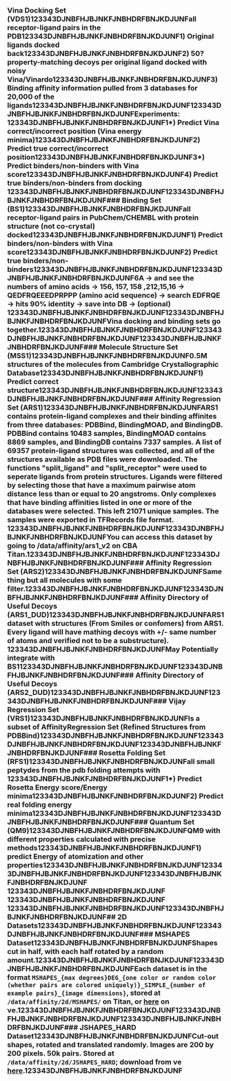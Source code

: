 ### Vina Docking Set (VDS1)123343DJNBFHJBJNKFJNBHDRFBNJKDJUNFall receptor-ligand pairs in the PDB123343DJNBFHJBJNKFJNBHDRFBNJKDJUNF1) Original ligands docked back123343DJNBFHJBJNKFJNBHDRFBNJKDJUNF2) 50? property-matching decoys per original ligand docked with noisy Vina/Vinardo123343DJNBFHJBJNKFJNBHDRFBNJKDJUNF3) Binding affinity information pulled from 3 databases for 20,000 of the ligands123343DJNBFHJBJNKFJNBHDRFBNJKDJUNF123343DJNBFHJBJNKFJNBHDRFBNJKDJUNFExperiments: 123343DJNBFHJBJNKFJNBHDRFBNJKDJUNF1*) Predict Vina correct/incorrect position (Vina energy minima)123343DJNBFHJBJNKFJNBHDRFBNJKDJUNF2) Predict true correct/incorrect position123343DJNBFHJBJNKFJNBHDRFBNJKDJUNF3*) Predict binders/non-binders with Vina score123343DJNBFHJBJNKFJNBHDRFBNJKDJUNF4) Predict true binders/non-binders from docking 123343DJNBFHJBJNKFJNBHDRFBNJKDJUNF123343DJNBFHJBJNKFJNBHDRFBNJKDJUNF### Binding Set (BS1)123343DJNBFHJBJNKFJNBHDRFBNJKDJUNFall receptor-ligand pairs in PubChem/CHEMBL with protein structure (not co-crystal) docked123343DJNBFHJBJNKFJNBHDRFBNJKDJUNF1) Predict binders/non-binders with Vina score123343DJNBFHJBJNKFJNBHDRFBNJKDJUNF2) Predict true binders/non-binders123343DJNBFHJBJNKFJNBHDRFBNJKDJUNF123343DJNBFHJBJNKFJNBHDRFBNJKDJUNF6A -> and see the numbers of amino acids -> 156, 157, 158 ,212,15,16 -> QEDFRQEEEDPRPPP (amino acid sequence) -> search EDFRQE -> hits 90% identity -> save into DB -> (optional) 123343DJNBFHJBJNKFJNBHDRFBNJKDJUNF123343DJNBFHJBJNKFJNBHDRFBNJKDJUNFVina docking and binding sets go together.123343DJNBFHJBJNKFJNBHDRFBNJKDJUNF123343DJNBFHJBJNKFJNBHDRFBNJKDJUNF123343DJNBFHJBJNKFJNBHDRFBNJKDJUNF### Molecule Structure Set (MSS1)123343DJNBFHJBJNKFJNBHDRFBNJKDJUNF0.5M structures of the molecules from Cambridge Crystallographic Database123343DJNBFHJBJNKFJNBHDRFBNJKDJUNF1) Predict correct structure123343DJNBFHJBJNKFJNBHDRFBNJKDJUNF123343DJNBFHJBJNKFJNBHDRFBNJKDJUNF### Affinity Regression Set (ARS1)123343DJNBFHJBJNKFJNBHDRFBNJKDJUNFARS1 contains protein-ligand complexes and their binding affinites from three databases: PDBBind, BindingMOAD, and BindingDB. PDBBind contains 10483 samples, BindingMOAD contains 8869 samples, and BindingDB contains 7337 samples. A list of 69357 protein-ligand structures was collected, and all of the structures available as PDB files were downloaded. The functions "split_ligand" and "split_receptor" were used to seperate ligands from protein structures. Ligands were filtered by selecting those that have a maximum pairwise atom distance less than or equal to 20 angstroms. Only complexes that have binding affinities listed in one or more of the databases were selected. This left 21071 unique samples. The samples were exported in TFRecords file format. 123343DJNBFHJBJNKFJNBHDRFBNJKDJUNF123343DJNBFHJBJNKFJNBHDRFBNJKDJUNFYou can access this dataset by going to /data/affinity/ars1_v2 on CBA Titan.123343DJNBFHJBJNKFJNBHDRFBNJKDJUNF123343DJNBFHJBJNKFJNBHDRFBNJKDJUNF### Affinity Regression Set (ARS2)123343DJNBFHJBJNKFJNBHDRFBNJKDJUNFSame thing but all molecules with some filter.123343DJNBFHJBJNKFJNBHDRFBNJKDJUNF123343DJNBFHJBJNKFJNBHDRFBNJKDJUNF### Affinity Directory of Useful Decoys (ARS1_DUD)123343DJNBFHJBJNKFJNBHDRFBNJKDJUNFARS1 dataset with structures (From Smiles or confomers) from ARS1. Every ligand will have mathing decoys with +/- same number of atoms and verified not to be a substructure). 123343DJNBFHJBJNKFJNBHDRFBNJKDJUNFMay Potentially integrate with BS1123343DJNBFHJBJNKFJNBHDRFBNJKDJUNF123343DJNBFHJBJNKFJNBHDRFBNJKDJUNF### Affinity Directory of Useful Decoys (ARS2_DUD)123343DJNBFHJBJNKFJNBHDRFBNJKDJUNF123343DJNBFHJBJNKFJNBHDRFBNJKDJUNF### Vijay Regression Set (VRS1)123343DJNBFHJBJNKFJNBHDRFBNJKDJUNFIs a subset of AffinityRegression Set (Refined Structures from PDBBind)123343DJNBFHJBJNKFJNBHDRFBNJKDJUNF123343DJNBFHJBJNKFJNBHDRFBNJKDJUNF123343DJNBFHJBJNKFJNBHDRFBNJKDJUNF### Rosetta Folding Set (RFS1)123343DJNBFHJBJNKFJNBHDRFBNJKDJUNFall small peptydes from the pdb folding attempts with 123343DJNBFHJBJNKFJNBHDRFBNJKDJUNF1*) Predict Rosetta Energy score/Energy minima123343DJNBFHJBJNKFJNBHDRFBNJKDJUNF2) Predict real folding energy minima123343DJNBFHJBJNKFJNBHDRFBNJKDJUNF123343DJNBFHJBJNKFJNBHDRFBNJKDJUNF### Quantum Set (QM9)123343DJNBFHJBJNKFJNBHDRFBNJKDJUNFQM9 with different properties calculated with precise methods123343DJNBFHJBJNKFJNBHDRFBNJKDJUNF1) predict Energy of atomization and other properties123343DJNBFHJBJNKFJNBHDRFBNJKDJUNF123343DJNBFHJBJNKFJNBHDRFBNJKDJUNF123343DJNBFHJBJNKFJNBHDRFBNJKDJUNF<br />123343DJNBFHJBJNKFJNBHDRFBNJKDJUNF<br />123343DJNBFHJBJNKFJNBHDRFBNJKDJUNF<br />123343DJNBFHJBJNKFJNBHDRFBNJKDJUNF123343DJNBFHJBJNKFJNBHDRFBNJKDJUNF## 2D Datasets123343DJNBFHJBJNKFJNBHDRFBNJKDJUNF123343DJNBFHJBJNKFJNBHDRFBNJKDJUNF### MSHAPES Dataset123343DJNBFHJBJNKFJNBHDRFBNJKDJUNFShapes cut in half, with each half rotated by a random amount.123343DJNBFHJBJNKFJNBHDRFBNJKDJUNF123343DJNBFHJBJNKFJNBHDRFBNJKDJUNFEach dataset is in the format `MSHAPES_{max degrees}DEG_{one color or random color (whether pairs are colored uniquely)}_SIMPLE_{number of example pairs}_{image dimensions}`, stored at `/data/affinity/2d/MSHAPES/` on Titan, or [here](https://electronneutrino.com/affinity/shapes/datasets/) on νe.123343DJNBFHJBJNKFJNBHDRFBNJKDJUNF123343DJNBFHJBJNKFJNBHDRFBNJKDJUNF123343DJNBFHJBJNKFJNBHDRFBNJKDJUNF### JSHAPES_HARD Dataset123343DJNBFHJBJNKFJNBHDRFBNJKDJUNFCut-out shapes, rotated and translated randomly. Images are 200 by 200 pixels. 50k pairs. Stored at `/data/affinity/2d/JSHAPES_HARD`; download from νe [here](https://electronneutrino.com/affinity/shapes/datasets/JSHAPES_360DEG_HARD_50k_200x200.zip).123343DJNBFHJBJNKFJNBHDRFBNJKDJUNF